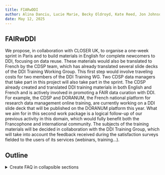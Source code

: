 ```yaml
---
title: FIARwDDI
author: Alina Danciu, Lucie Marie, Becky Oldroyd, Kate Reed, Jon Johnson
date: May 12, 2025
---
```


## FAIRwDDI

We propose, in collaboration with CLOSER UK, to organise a one-week sprint in Paris and to build materials in English for complete newcomers to DDI, focusing on data reuse. These materials would also be translated to French by the CDSP team, which has already translated several slide decks of the DDI Training Working Group. This first step would involve traveling costs for two members of the DDI Training WG. Two CDSP data managers that take part in this project will also take part in the sprint. 
The CDSP already created and translated DDI training materials in both English and French and is actively involved in promoting a FAIR data curation with DDI. For example, the CDSP and DORANUM, the French national platform for research data management online training, are currently working on a DDI slide deck that will be published on the DORANUM platform this year. What we aim for in this second work package is a logical follow-up of our previous activity in this domain, which would fully benefit both the Francophone and international community. The  subjects of the training materials will be decided in collaboration with the DDI Training Group, which will take into account the feedback received during the satisfaction surveys fielded to the users of its services (webinars, training…). 


## Outline

<details>
<summary>Create FAQ in collapsible sections</summary>

Answer of collapsible sections here.

</details>
